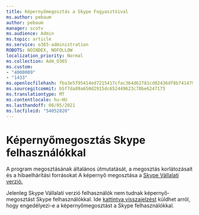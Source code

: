 ```yaml
---
title: Képernyőmegosztás a Skype Fogyasztóival
ms.author: pebaum
author: pebaum
manager: scotv
ms.audience: Admin
ms.topic: article
ms.service: o365-administration
ROBOTS: NOINDEX, NOFOLLOW
localization_priority: Normal
ms.collection: Adm_O365
ms.custom:
- "4000009"
- "1433"
ms.openlocfilehash: fba3e5f95414ed7215417cfac364d62781cd02436df8b741479d136a606df757
ms.sourcegitcommit: b5f7da89a650d2915dc652449623c78be6247175
ms.translationtype: MT
ms.contentlocale: hu-HU
ms.lasthandoff: 08/05/2021
ms.locfileid: "54052820"
---
```

# <a name="screen-sharing-with-skype-consumer-users"></a>Képernyőmegosztás Skype felhasználókkal

A program megosztásának általános útmutatását, a megosztás korlátozásait és a hibaelhárítási forrásokat A képernyő megosztása a [Skype Vállalati verzió.](https://support.microsoft.com/office/share-and-present-content-from-skype-meetings-app-skype-for-business-web-app-234b0c06-a88d-4707-904c-4fd6c571fc01)  

Jelenleg Skype Vállalati verzió felhasználók nem tudnak képernyő-megosztást Skype felhasználókkal. Ide [kattintva visszajelzést](https://www.skypefeedback.com/forums/299913-generally-available/suggestions/12335259-enable-screen-sharing-to-consumer-skype-users) küldhet arról, hogy engedélyezi-e a képernyőmegosztást a Skype felhasználókkal. 